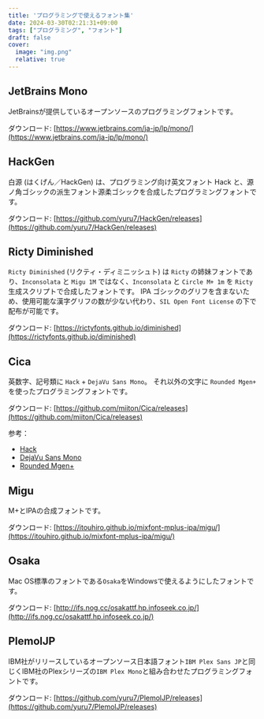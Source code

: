 ```yaml
---
title: 'プログラミングで使えるフォント集'
date: 2024-03-30T02:21:31+09:00
tags: ["プログラミング", "フォント"]
draft: false
cover:
  image: "img.png"
  relative: true
---
```


## JetBrains Mono

JetBrainsが提供しているオープンソースのプログラミングフォントです。

ダウンロード: [https://www.jetbrains.com/ja-jp/lp/mono/](https://www.jetbrains.com/ja-jp/lp/mono/)    

## HackGen

白源 (はくげん／HackGen) は、プログラミング向け英文フォント Hack と、源ノ角ゴシックの派生フォント源柔ゴシックを合成したプログラミングフォントです。

ダウンロード: [https://github.com/yuru7/HackGen/releases](https://github.com/yuru7/HackGen/releases)

## Ricty Diminished

`Ricty Diminished` (リクティ・ディミニッシュト) は `Ricty` の姉妹フォントであり、`Inconsolata` と `Migu 1M` ではなく、`Inconsolata` と `Circle M+ 1m` を `Ricty` 生成スクリプトで合成したフォントです。 IPA ゴシックのグリフを含まないため、使用可能な漢字グリフの数が少ない代わり、`SIL Open Font License` の下で配布が可能です。

ダウンロード: [https://rictyfonts.github.io/diminished](https://rictyfonts.github.io/diminished)

## Cica

英数字、記号類に `Hack` + `DejaVu Sans Mono`。
それ以外の文字に `Rounded Mgen+` を使ったプログラミングフォントです。

ダウンロード: [https://github.com/miiton/Cica/releases](https://github.com/miiton/Cica/releases)

参考：
- [Hack](https://sourcefoundry.org/hack/)
- [DejaVu Sans Mono](https://dejavu-fonts.github.io/)
- [Rounded Mgen+](http://jikasei.me/font/rounded-mgenplus/)

## Migu

M+とIPAの合成フォントです。

ダウンロード: [https://itouhiro.github.io/mixfont-mplus-ipa/migu/](https://itouhiro.github.io/mixfont-mplus-ipa/migu/)

## Osaka

Mac OS標準のフォントである`Osaka`をWindowsで使えるようにしたフォントです。

ダウンロード: [http://ifs.nog.cc/osakattf.hp.infoseek.co.jp/](http://ifs.nog.cc/osakattf.hp.infoseek.co.jp/)

## PlemolJP

IBM社がリリースしているオープンソース日本語フォント`IBM Plex Sans JP`と同じくIBM社のPlexシリーズの`IBM Plex Mono`と組み合わせたプログラミングフォントです。

ダウンロード: [https://github.com/yuru7/PlemolJP/releases](https://github.com/yuru7/PlemolJP/releases)
